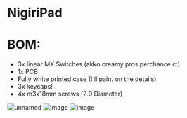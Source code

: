 # NigiriPad

# BOM:
- 3x linear MX Switches (akko creamy pros perchance c:)
- 1x PCB 
- Fully white printed case (I'll paint on the details)
- 3x keycaps!
- 4x m3x18mm screws (2.9 Diameter)

![unnamed](https://github.com/user-attachments/assets/3ec939e7-5c2f-4628-91d5-7aeafd76d2bc)
![image](https://github.com/user-attachments/assets/cdff7555-a999-4df6-93f2-cf1760abc31d)
![image](https://github.com/user-attachments/assets/121a0699-8cfa-4810-b4c1-2f1751bde407)


